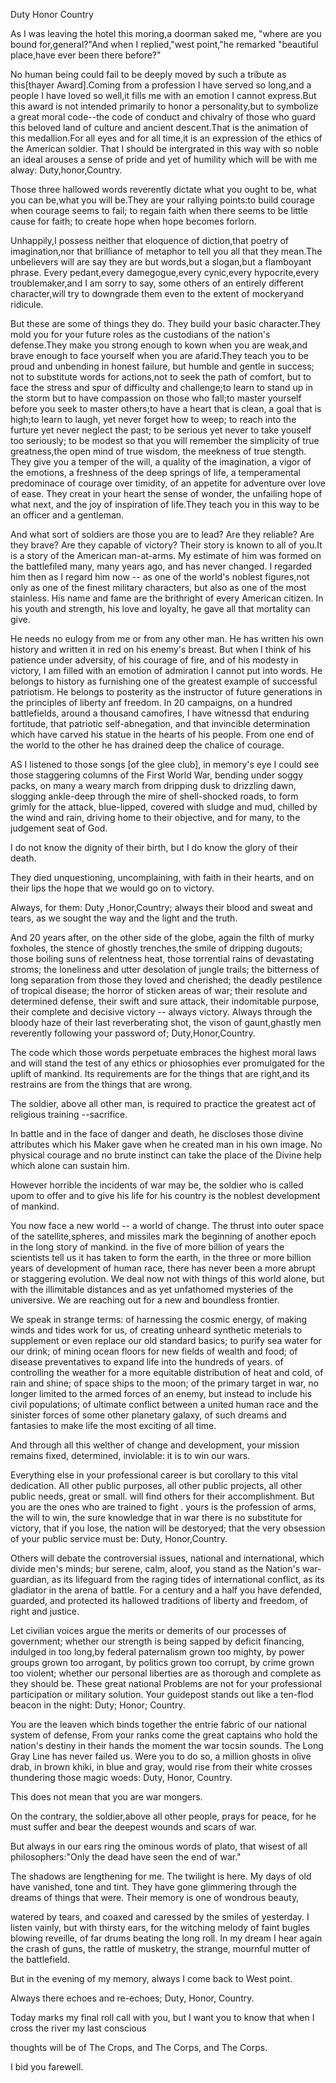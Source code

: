 Duty Honor Country

  As I was leaving the hotel this moring,a doorman saked me, "where are you bound for,general?"And when I replied,"west point,"he remarked "beautiful place,have ever been there before?"
 

   No human being could fail to be deeply moved by such a tribute as this[thayer Award].Coming from a profession I have served so long,and a people I have loved so well,it fills me with an emotion I cannot express.But this award is not intended primarily to honor a personality,but to symbolize a great moral code--the code of conduct and chivalry of those who guard this beloved land of culture and ancient descent.That is the animation of this medallion.For all eyes and for all time,it is an expression of the ethics of the American soldier. That I should be intergrated in this way with so noble an ideal arouses a sense of pride and yet of humility which will be with me alway: Duty,honor,Country.

 

   Those three hallowed words reverently dictate what you ought to be, what you can be,what you will be.They are your rallying points:to build courage when courage seems to  fail; to regain faith when there seems to be little cause for faith; to create hope when hope becomes forlorn.

 

  Unhappily,I possess neither that eloquence of diction,that poetry of imagination,nor that brilliance of metaphor to tell you all that they mean.The unbelievers will are say they are but words,but a slogan,but a flamboyant phrase. Every pedant,every damegogue,every cynic,every hypocrite,every troublemaker,and I am sorry to say, some others of an entirely different character,will try to downgrade them even to the extent of mockeryand ridicule.

 

  But these are some of things they do. They build your basic character.They mold you for your future roles as the custodians of the nation's defense.They make you strong enough to kown  when you are weak,and brave enough to face yourself when you are afarid.They teach you to be proud and unbending in honest failure, but humble and gentle in success; not to substitute words for actions,not to seek the path of comfort, but to face the stress and spur of difficulty and challenge;to learn to stand up in the storm but to have compassion on those who fall;to master yourself before you seek to master others;to have a heart that is clean, a goal that is high;to learn to laugh, yet never forget how to weep; to reach into the furture yet never neglect the past; to be serious yet never to take youself too seriously; to be modest so that you will remember the simplicity of true greatness,the open mind of true wisdom, the meekness of true stength. They give you a temper of the will, a quality of the imagination, a vigor of the emotions, a freshness of the deep springs of life, a temperamental predominace of courage over timidity, of an appetite for adventure over love of ease. They creat in your heart the sense of wonder, the unfailing hope of what next, and the joy of inspiration of life.They teach you in this way to be an officer and a gentleman.

  And what sort of soldiers are those you are to lead? Are they reliable? Are they brave? Are they capable of victory? Their story is known to all of you.It is a story of the American man-at-arms. My estimate of him was formed on the battlefiled many, many years ago, and has never changed. I regarded him then as I regard him now -- as one of the world's noblest figures,not only as one of the finest military characters, but also as one of the most stainless. His name and fame are the brithright of every American citizen. In his youth and strength, his love and loyalty, he gave all that mortality can give.

 

  He needs no eulogy from me or from any other man. He has written his own history and written it in red on his enemy's breast. But when I think of his patience under adversity, of his courage of fire, and of his modesty in victory, I am filled with an emotion of admiration I cannot put into words. He belongs to history as furnishing one of the greatest example of successful patriotism. He belongs to posterity as the instructor of future generations in the principles of liberty anf freedom. In 20 campaigns, on a hundred battlefields, around a thousand camofires, I have witnessd that enduring fortitude, that patriotic self-abnegation, and that invincible determination which have carved his statue in the hearts of his people. From one end of the world to the other he has drained deep the chalice of courage.

  AS I listened to those songs [of the glee club], in memory's eye I could see those staggering columns of the First World War, bending under soggy packs, on many a weary march from dripping dusk to drizzling dawn, slogging ankle-deep through the mire of shell-shocked roads, to form grimly for the attack, blue-lipped, covered with sludge and mud, chilled by the wind and rain, driving home to their objective, and for many, to the judgement seat of God.

 

 I do not know the dignity of their birth, but I do know the glory of their death.

 

  They died unquestioning, uncomplaining, with faith in their hearts, and on their lips the hope that we would go on to victory.

 

  Always, for them: Duty ,Honor,Country; always their blood and sweat and tears, as we sought the way and the light and the truth.

 

  And 20 years after, on the other side of the globe, again the filth of  murky foxholes, the stence of ghostly trenches,the smile of dripping dugouts; those boiling suns of relentness heat, those torrential rains of devastating stroms; the loneliness and utter desolation of jungle trails; the bitterness of long separation from those they loved and cherished; the deadly pestilence of tropical disease; the horror of sticken areas of war; their resolute and determined defense, their swift and sure attack, their indomitable purpose, their complete and decisive victory -- always victory. Always through the bloody haze of their last reverberating shot, the vison of gaunt,ghastly men reverently following your password of; Duty,Honor,Country.

 

  The code which those words perpetuate embraces the highest moral laws and will stand the test of any ethics or  phiosophies ever promulgated for the uplift of mankind. Its requirements are for the things that are right,and its restrains are from the things that are wrong.

 

 The soldier, above all other man, is required to practice the greatest act of religious training --sacrifice.

 

  In battle and in the face  of danger and death, he discloses those divine attributes which his Maker gave when he created man in his own image. No physical courage and no brute instinct can take the place of the Divine help which alone can sustain him.

  However horrible the incidents of war may be, the soldier who is called upom to offer and to give his life for his country is the noblest development of mankind.

 

  You now face a new world -- a world of change. The thrust into outer space of the satellite,spheres, and missiles mark the beginning of another epoch in the long story of mankind. in the five of more billion of years the  scientists tell us it has taken to form the earth, in the three or more billion years of development of human race, there has never been a more abrupt or staggering evolution. We deal now not with things of this world alone, but with the illimitable distances and as yet unfathomed mysteries of the universive. We are reaching out for a new and boundless  frontier.

 

  We speak in strange terms: of harnessing the cosmic energy, of making winds and tides work for us, of creating unheard synthetic meterials to supplement or even replace our old standard basics; to purify sea water for our drink; of mining ocean  floors for new fields of wealth and food; of disease preventatives to expand life into the hundreds of years. of controlling the weather for a more equitable distribution of heat and cold, of rain and shine; of space ships to the moon; of the primary target in war, no longer limited to the armed forces of an enemy, but instead to include his civil populations; of ultimate conflict between a united human race and the sinister forces of some other planetary galaxy, of such dreams and fantasies to make life the most exciting of all time.

 

  And  through all this welther of change and development, your mission remains fixed, determined, inviolable: it is to win our wars.

 

  Everything else in your professional career is but  corollary to this vital dedication. All other public purposes, all other public projects, all other public needs, great or small. will find others for their accomplishment. But you are the ones who are trained to fight . yours is the profession of arms, the will to win, the sure knowledge that in war there is no substitute for victory,  that if you lose, the nation will be destoryed; that the very obsession of your public service must be: Duty, Honor,Country.

  Others will debate the controversial issues, national and international, which divide men's minds; bur serene, calm, aloof, you stand as the Nation's war-guardian, as its lifeguard from the raging tides of international conflict, as its gladiator in the arena of battle. For a century and a half you have defended, guarded, and protected its hallowed traditions of liberty and freedom, of right and justice.

 

   Let civilian voices argue the merits or demerits of our processes of government; whether our strength is being sapped by deficit financing, indulged in too long,by federal paternalism grown too mighty, by power groups grown too arrogant, by politics grown too corrupt, by  crime grown too violent; whether our personal liberties are as thorough and complete as they should be. These great national Problems are not for your professional participation or  military solution. Your guidepost stands out like a ten-flod beacon in the night: Duty; Honor; Country.

 

  You are the leaven which binds together the entrie fabric of our national system of defense, From your ranks come the great captains who hold the nation's destiny in their hands the moment the war tocsin sounds. The Long Gray Line has never failed us. Were you to do so, a million ghosts in olive drab, in brown khiki, in blue and gray, would rise from their white crosses thundering those magic woeds: Duty, Honor, Country.

 

  This does not  mean that you are war mongers.

 

  On the contrary, the soldier,above all other people, prays for peace, for he must suffer and bear the deepest wounds and scars of war.

 

  But always in our ears ring the ominous words of plato, that wisest of all philosophers:"Only  the dead have seen the end of war."

 

  The shadows are lengthening for me. The twilight is here. My days of old have vanished, tone and tint. They have gone glimmering through the dreams of things that were. Their memory is one of wondrous beauty,

watered by tears, and coaxed and caressed by the smiles of yesterday. I listen vainly, but with thirsty ears,  for the witching melody of faint bugles blowing reveille, of far drums beating the long roll. In my dream I hear again the crash of guns, the rattle of musketry, the strange, mournful mutter of the battlefield.

 

  But in the evening of my memory, always I come back to West point.

 

  Always there echoes and re-echoes;  Duty, Honor, Country.

 

  Today marks  my final roll call with you, but I want you to know that when I cross the river my last conscious

thoughts will be of The Crops, and The Corps, and The Corps.

 

 I bid you farewell.
